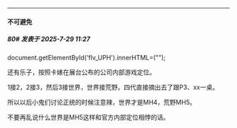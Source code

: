 ﻿
*****

####  不可避免  
##### 80#       发表于 2025-7-29 11:27

document.getElementById('flv_UPH').innerHTML=("");

还有乐子，按照卡婊在展台公布的公司内部游戏定位。

1接2，2接3，然后3接世界，世界接荒野。四代直接摘出去了跟P3、xx一桌。

所以以后小鬼们讨论正统的时候注意辣，世界才是MH4，荒野MH5。

不要再乱说什么世界是MH5这样和官方内部定位相悖的话。

